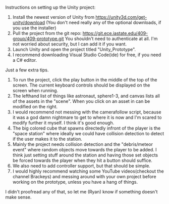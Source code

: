 Instructions on setting up the Unity project:
1. Install the newest version of Unity from https://unity3d.com/get-unity/download
	(You don't need really any of the optional downloads, if you use the installer)
2. Pull the project from the git repo: https://git.ece.iastate.edu/409-group/409-prototype.git
	You shouldn't need to authenticate at all. I'm not worried about security, but I can add it if you want.
3. Launch Unity and open the project titled "Unity_Prototype".
4. I recommend downloading Visual Studio Code(ide) for free, if you need a C# editor.

Just a few extra tips.
1. To run the project, click the play button in the middle of the top of the screen. 
	The current keyboard controls should be displayed on the screen when running.
2. The lefthand list of things like astronaut, sphere1-3, and canvas lists all of the assets in the "scene".
	When you click on an asset in can be modified on the right.
3. I would recommend not messing with the camerafollow script, because it was a god damn nightmare to 
	get to where it is now and I'm scared to modify further it myself. I think it's good enough.
4. The big colored cube that spawns directedly infront of the player is the "space station" where ideally
	we could have collision detection to detect if the user makes it to the station. 
5. Mainly the project needs collision detection and the "debris/meteor event" where	random objects 
	move towards the player to be added. I think just setting stuff around the station and having
	those set objects be forced towards the player when they hit a button should suffice.
6. We also need to add controller support, but that should be simple.
7. I would highly recommend watching some YouTube videos(checkout the channel Brackeys) and 
	messing around with your own project before working on the prototype, unless you have a hang of things.
	

I didn't proofread any of that, so let me (Ryan) know if something doesn't make sense.